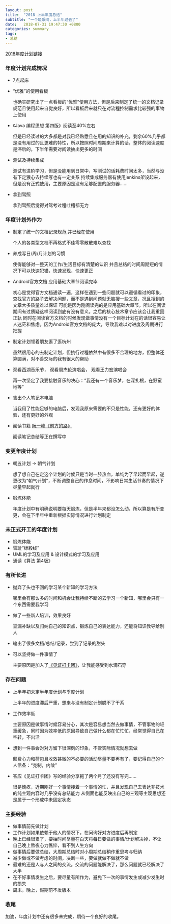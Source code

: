 ```yaml
---
layout: post
title:  "2018-上半年度总结"
subtitle: "一个眨眼间，上半年过去了"
date:   2018-07-31 19:47:30 +0800
categories: summary
tags: 
- 总结
---
```




[2018年度计划链接](http://f-ms.cn/plan/2018/01/15/plan_2018/)

### 年度计划完成情况

- 7点起床
- “优雅”的使用看板

  也确实研究出了一点看板的“优雅”使用方法，但是后来制定了统一的文档记录规范且使用起来自觉良好，所以看板后来就只在对流程控制需求比较强的事物上使用
  
- 《Java 编程思想 第四版》阅读至40%左右

  但是已经读过的大多都是对我已经熟悉且在用的知识的补充，剩余60%几乎都是没有用过的且更难的特性，所以按照时间周期来计算的话，整体的阅读速度是滞后的，下半年需要对阅读抽出更多的时间
  
- 测试及持续集成

  测试有进阶学习，但是没能用到日常中，写测试的话耗费时间太多，当然与没有下定狠心去持续写也有一定关系
  持续集成服务器有使用jenkins架设起来，但是没有正式使用，主要原因是没有足够配置的服务器……
  
- 拿到驾照

  拿到驾照后觉得对驾考过程吐槽都无力

### 年度计划外作为

- 制定了统一的文档记录规范,并已经在使用

  个人的各类型文档不再格式不佳零零散散难以查找

- 养成写日/周/月计划的习惯

  使得能够对一整天的工作/生活目标有清楚的认识
  并且总结的时间周期短的情况下可以快速犯错，快速发现，快速更正

- Android官方文档 应用基础大章节阅读完毕

  初心是觉得官方文档通读一遍，这样在遇到一些问题就可以遵循看过的印象，查找官方的路子去解决问题，而不是遇到问题就无脑搜一些文章，况且搜到的文章大多质量难以保证
  可能是因为刚阅读完的是应用基础大章节，所以在阅读期间有过质疑这样阅读到底有没有意义。之后的核心技术章节应该会让我重回正轨
  同时在阅读官方文档的时候发现做事情没有一个目标计划在的话很容易让人迷茫和焦虑。因为Android官方文档的庞大，导致我难以对进度及周期进行把握

- 制定计划领着朋友逛了逛杭州

  虽然很用心的去制定计划，但执行过程依然中有很多不合理的地方，但整体还算圆满，对不善交际的我有很大的帮助

- 观看西湖音乐节， 观看周杰伦演唱会， 观看王力宏演唱会

  再一次坚定了我要接触音乐的决心：“我还有一个音乐梦，在深扎根，在野蛮地等”

- 售出个人笔记本电脑

  当我用了性能足够的电脑后，发现我原来需要的不只是性能，还有更好的体验，还有更好的外观

- 阅读书籍 [阮一峰《前方的路》](https://www.ruanyifeng.com/road/)

  阅读笔记总结等正在撰写中


### 变更年度计划

- 朝五计划 -> 朝气计划

  想了想自己在定这个计划的时候只是当时一腔热血，单纯为了早起而早起，遂更改为“朝气计划”，不断调整自己的作息时间，不影响日常生活节奏的情况下尽量早起就行
  
- 锻炼体能

  年度计划中有明确说明要每天锻炼，但是半年来都没怎么动，所以算是有所变更，会在下半年中重新根据实际情况进行计划制定

### 未正式开工的年度计划

- 锻炼体能
- 雪耻“标毅线”
- UML的学习及应用 & 设计模式的学习及应用
- 通读《算法 第4版》

### 有所长进

- 抛弃了头也不回的学习某个新知的学习方法

  哪里会有那么多的时间和机会让我持续不断的去学习一个新知，哪里会只有一个东西需要我学习
  
- 做了一些新人培训，效果良好

  查漏补缺以及归纳自己的知识点，锻炼自己的表达能力，还能将知识教导给别人
  
- 输出了很多文档/总结/记录，尝到了记录的甜头

- 可以坚持做一件事情了

  主要原因是加入了[《见证打卡团》](https://weallwitness.com/rules)，让我能感受到水滴石穿


### 存在问题

- 上半年初未定半年度计划与季度计划

  上半年的进度滞后严重，想来与没有制定计划脱不了干系
  
- 工作效率低

  主要原因是做事情时候容易分心，其次是容易想当然去做事情，不管事物的轻重缓急，同时因为效率低的原因导致自己做什么都在忙忙忙，经常觉得自己在空转，不出活
  
- 想到一件事会对对方留下很深刻的印象，不管实际情况就想去做

  颇费心力和荷包且收效甚微的不必要的活动尽量不要再有了，要记得自己的个人信条：“克制，内敛”
  
- 答应《见证打卡团》写的经验分享拖了两个月了还没有写完……

  很是愧疚，近期刚好一个事情接着一个事情的忙，并且发现自己去表达非技术的纯主观内容时几乎没有总结能力
  从侧面也能反映出自己的三观等主观思想还是属于一个形成中未固定状态
  

### 主要经验

- 做事情前先做计划
- 工作计划如果依赖于他人的情况下，在问询好对方进度后再制定
- 晚上已经很累了，要抽时间尽量在白天将每日要做的事情/计划解决掉，不让自己晚上熬夜心力憔悴，看不到人生方向
- 做事情后要做总结，大周期总结时对小周期总结稍作重思考与归纳
- 减少做或不做考虑的时间，决断一些，要做就做不做就不做
- 最难的还是人与人之间的交流。交流的问题能解决了，那么问题就已经解决了大半
- 在不好事情发生之后，要尽量有所作为，避免下一次的事情发生或减少发生时的损失
- 周末，晚上，假期前不发版本

### 收尾

加油，年度计划中还有很多未完成，期待一个良好的收尾。
